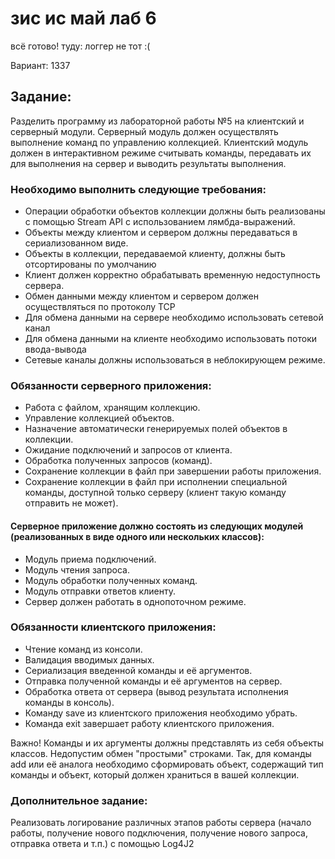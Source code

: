# зис ис май лаб 6
всё готово!
туду: логгер не тот :(

Вариант: 1337
## Задание:
Разделить программу из лабораторной работы №5 на клиентский и серверный модули. Серверный модуль должен осуществлять выполнение команд по управлению коллекцией. Клиентский модуль должен в интерактивном режиме считывать команды, передавать их для выполнения на сервер и выводить результаты выполнения.
### Необходимо выполнить следующие требования:
  * Операции обработки объектов коллекции должны быть реализованы с помощью Stream API с использованием лямбда-выражений.
  * Объекты между клиентом и сервером должны передаваться в сериализованном виде.
  * Объекты в коллекции, передаваемой клиенту, должны быть отсортированы по умолчанию
  * Клиент должен корректно обрабатывать временную недоступность сервера.
  * Обмен данными между клиентом и сервером должен осуществляться по протоколу TCP
  * Для обмена данными на сервере необходимо использовать сетевой канал
  * Для обмена данными на клиенте необходимо использовать потоки ввода-вывода
  * Сетевые каналы должны использоваться в неблокирующем режиме.
### Обязанности серверного приложения:
  * Работа с файлом, хранящим коллекцию.
  * Управление коллекцией объектов.
  * Назначение автоматически генерируемых полей объектов в коллекции.
  * Ожидание подключений и запросов от клиента.
  * Обработка полученных запросов (команд).
  * Сохранение коллекции в файл при завершении работы приложения.
  * Сохранение коллекции в файл при исполнении специальной команды, доступной только серверу (клиент такую команду отправить не может).
  #### Серверное приложение должно состоять из следующих модулей (реализованных в виде одного или нескольких классов):
  * Модуль приема подключений.
  * Модуль чтения запроса.
  * Модуль обработки полученных команд.
  * Модуль отправки ответов клиенту.
  * Сервер должен работать в однопоточном режиме.
### Обязанности клиентского приложения:
* Чтение команд из консоли.
* Валидация вводимых данных.
* Сериализация введенной команды и её аргументов.
* Отправка полученной команды и её аргументов на сервер.
* Обработка ответа от сервера (вывод результата исполнения команды в консоль).
* Команду save из клиентского приложения необходимо убрать.
* Команда exit завершает работу клиентского приложения.

Важно! Команды и их аргументы должны представлять из себя объекты классов. Недопустим обмен "простыми" строками. Так, для команды add или её аналога необходимо сформировать объект, содержащий тип команды и объект, который должен храниться в вашей коллекции.
### Дополнительное задание:
Реализовать логирование различных этапов работы сервера (начало работы, получение нового подключения, получение нового запроса, отправка ответа и т.п.) с помощью Log4J2
